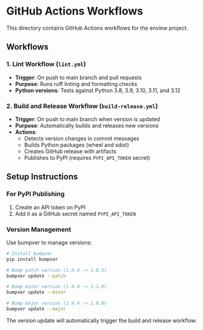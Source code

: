 # GitHub Actions Workflows

This directory contains GitHub Actions workflows for the enview project.

## Workflows

### 1. Lint Workflow (`lint.yml`)
- **Trigger**: On push to main branch and pull requests
- **Purpose**: Runs ruff linting and formatting checks
- **Python versions**: Tests against Python 3.8, 3.9, 3.10, 3.11, and 3.12

### 2. Build and Release Workflow (`build-release.yml`)
- **Trigger**: On push to main branch when version is updated
- **Purpose**: Automatically builds and releases new versions
- **Actions**:
  - Detects version changes in commit messages
  - Builds Python packages (wheel and sdist)
  - Creates GitHub release with artifacts
  - Publishes to PyPI (requires `PYPI_API_TOKEN` secret)

## Setup Instructions

### For PyPI Publishing
1. Create an API token on PyPI
2. Add it as a GitHub secret named `PYPI_API_TOKEN`

### Version Management
Use bumpver to manage versions:
```bash
# Install bumpver
pip install bumpver

# Bump patch version (1.0.4 -> 1.0.5)
bumpver update --patch

# Bump minor version (1.0.4 -> 1.1.0)
bumpver update --minor

# Bump major version (1.0.4 -> 2.0.0)
bumpver update --major
```

The version update will automatically trigger the build and release workflow.